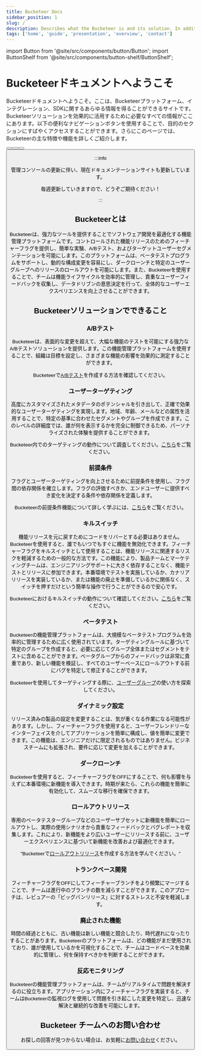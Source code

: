 ```yaml
---
title: Bucketeer Docs
sidebar_position: 1
slug: /
description: Describes what the Bucketeer is and its solution. In addition, the page also provides an overview of the main sections covered in the documentation.
tags: ['home', 'guide', 'presentation', 'overview', 'contact']
---
```


import Button from '@site/src/components/button/Button';
import ButtonShelf from '@site/src/components/button-shelf/ButtonShelf';

# Bucketeerドキュメントへようこそ

Bucketeerドキュメントへようこそ。ここは、Bucketeerプラットフォーム、インテグレーション、SDKに関するあらゆる情報を得ることができるサイトです。Bucketeerソリューションを効果的に活用するために必要なすべての情報がここにあります。以下の便利なナビゲーションボタンを使用することで、目的のセクションにすばやくアクセスすることができます。さらにこのページでは、Bucketeerの主な特徴や機能を詳しくご紹介します。

<ButtonShelf>
  <Button
    redirect="../getting-started"
    title="はじめに"
    info="Bucketeerソリューションのクイックスタートガイドを提供します。このガイドでは、フラグの作成とシステムへの統合について説明します。"
  />
  <Button
    redirect="../feature-flags"
    title="フィーチャーフラグ"
    info="フィーチャーフラグの作成と管理、およびそれらを使用してテストを実行する方法について説明します。"
  />
  <Button
    redirect="../sdk"
    title="SDK"
    info="Bucketeer SDKをシステムに統合する方法を、サーバーアプリケーションとクライアントアプリケーションを含めて詳細に説明します。"
  />
  <Button
    redirect="../contribution-guide/contributing"
    title="貢献ガイド"
    info="Bucketeerシステムへの貢献方法を提示し、ドキュメントを作成する人向けのスタイルガイドを含みます。"
  />
</ButtonShelf>

:::info

管理コンソールの更新に伴い、現在ドキュメンテーションサイトも更新しています。

毎週更新していきますので、どうぞご期待ください！

:::

## Bucketeerとは

Bucketeerは、強力なツールを提供することでソフトウェア開発を最適化する機能管理プラットフォームです。コントロールされた機能リリースのためのフィーチャーフラグを提供し、簡単な実験、A/Bテスト、およびターゲットユーザーセグメンテーションを可能にします。このプラットフォームは、ベータテストプログラムをサポートし、動的な構成変更を容易にし、ダークローンチと特定のユーザーグループへのリリースのロールアウトを可能にします。また、Bucketeerを使用することで、チームは機能ライフサイクルを効率的に管理し、貴重なユーザーフィードバックを収集し、データドリブンの意思決定を行って、全体的なユーザーエクスペリエンスを向上させることができます。

## Bucketeerソリューションでできること

### A/Bテスト

Bucketeerは、表面的な変更を超えて、大幅な機能のテストを可能にする強力なA/Bテストソリューションを提供します。この機能管理プラットフォームを使用することで、組織は目標を設定し、さまざまな機能の影響を効果的に測定することができます。

Bucketeerで[A/Bテスト](./feature-flags/testing-with-flags/experiments)を作成する方法を確認してください。

### ユーザーターゲティング

高度にカスタマイズされたメタデータのポテンシャルを引き出して、正確で効果的なユーザーターゲティングを実現します。地域、年齢、メールなどの属性を活用することで、特定の基準に合わせたセグメントやグループを作成できます。このレベルの詳細度では、誰が何を表示するかを完全に制御できるため、パーソナライズされた体験を提供することができます。

Bucketeer内でのターゲティングの動作について調査してください。[こちら](./feature-flags/creating-feature-flags/targeting)をご覧ください。

### 前提条件

フラグとユーザーターゲティングを向上させるために前提条件を使用し、フラグ間の依存関係を確立します。フラグの評価すべきか、エンドユーザーに提供すべき変化を決定する条件や依存関係を定義します。

Bucketeerの前提条件機能について詳しく学ぶには、[こちら](./feature-flags/creating-feature-flags/targeting#prerequisites)をご覧ください。

### キルスイッチ

機能リリースを元に戻すためにコードをリバーとする必要はありません。Bucketeerを使用すると、誰でもいつでもすぐに機能を無効化できます。フィーチャーフラグをキルスイッチとして使用することは、機能リリースに関連するリスクを軽減するための一般的な方法です。この機能により、製品チームとマーケティングチームは、エンジニアリングサポートに大きく依存することなく、機能テストとリリースに参加できます。本番環境でテストを実施しているか、カナリアリリースを実装しているか、または機能の廃止を準備しているかに関係なく、スイッチを押すだけという簡単な操作で行うことができるので安心です。


Bucketeerにおけるキルスイッチの動作について確認してください。[こちら](./feature-flags/creating-feature-flags/auto-operation#how-auto-operation-works)をご覧ください。

### ベータテスト

Bucketeerの機能管理プラットフォームは、大規模なベータテストプログラムを効率的に管理するために広く使用されています。ターゲティングルールに基づいて特定のグループを作成すると、必要に応じてグループ全体またはセグメントをテストに含めることができます。ベータグループからのフィードバックは非常に貴重であり、新しい機能を検証し、すべてのユーザーベースにロールアウトする前にバグを特定して修正することができます。


Bucketeerを使用してターゲティングする際に、[ユーザーグループ](./feature-flags/creating-feature-flags/targeting#targeting)の使い方を探索してください。

### ダイナミック設定

リリース済みの製品の設定を変更することは、気が重くなる作業になる可能性があります。しかし、フィーチャーフラグを使用すると、ユーザーフレンドリーなインターフェイスを介してアプリケーションを簡単に構成し、値を簡単に変更できます。この機能は、エンジニアだけに限定されるものではありません。ビジネスチームにも拡張され、要件に応じて変更を加えることができます。


### ダークローンチ

Bucketeerを使用すると、フィーチャーフラグをOFFにすることで、何も影響を与えずに本番環境に新機能を導入できます。時期が来たら、これらの機能を簡単に有効化して、スムーズな移行を確保できます。


### ロールアウトリリース

専用のベータテスターグループなどのユーザーサブセットに新機能を簡単にロールアウトし、実際の使用シナリオから貴重なフィードバックとバグレポートを収集します。これにより、新機能をより広いユーザーにリリースする前に、ユーザーエクスペリエンスに基づいて新機能を改善および最適化できます。


"Bucketeerで[ロールアウトリリース](./feature-flags/creating-feature-flags/targeting#rollout-percentage)を作成する方法を学んでください。"

### トランクベース開発

フィーチャーフラグをOFFにしてフィーチャーブランチをより頻繁にマージすることで、チームは進行中のブランチの数を減らすことができます。このアプローチは、レビュアーの「ビッグバンリリース」に対するストレスと不安を軽減します。

### 廃止された機能

時間の経過とともに、古い機能は新しい機能と競合したり、時代遅れになったりすることがあります。Bucketeerのプラットフォームは、どの機能がまだ使用されており、誰が使用しているかを可視化することで、チームはコードベースを効果的に管理し、何を保持すべきかを判断することができます。


### 反応モニタリング

Bucketeerの機能管理プラットフォームは、チームがリアルタイムで問題を解決するのに役立ちます。アプリケーション内にフィーチャーフラグを実装すると、チームはBucketeerの監視ログを使用して問題を引き起こした変更を特定し、迅速な解決と継続的な改善を可能にします。


## Bucketeer チームへのお問い合わせ

お探しの回答が見つからない場合は、お気軽に[お問い合わせ](https://app.slack.com/client/T08PSQ7BQ/C043026BME1)ください。  
